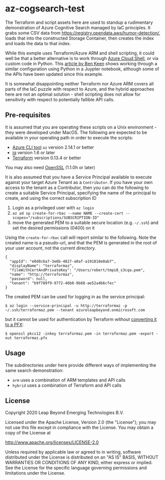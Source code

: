 # az-cogsearch-test
The Terraform and script assets here are used to standup a rudimentary demonstration of Azure Cognitive Search managed by IaC principles. It grabs some CSV data from https://registry.opendata.aws/humor-detection/, loads that into the constructed Storage Container, then creates the index and loads the data to that index.

While this exmple uses Terraform/Azure ARM and shell scripting, it could well be that a better alternative is to work through [Azure Cloud Shell](https://docs.microsoft.com/en-us/azure/developer/terraform/get-started-cloud-shell), or via custom code in Python. This [article by Ben Keen](https://benalexkeen.com/searching-document-text-at-scale-using-azure-cognitive-search/) shows working through a similar configuration using Python in a Juypter notebook, although some of the APIs have been updated since this example.

It is somewhat disappointing neither Terraform nor Azure ARM covers all parts of the IaC puzzle with respect to Azure, and the hybrid approaches here are not an optimal solution - shell scripting does not allow for sensitivity with respect to potentially fallible API calls.

## Pre-requisites
It is assumed that you are operating these scripts on a Unix environment - they were developed under MacOS. The following are expected to be available in your operating path in order to execute the scripts:

 - [Azure CLI tool](https://docs.microsoft.com/en-us/cli/azure/install-azure-cli) `az` version 2.14.1 or better
 - [jq](https://stedolan.github.io/jq/) version 1.6 or later
 - [Terraform](https://www.terraform.io/downloads.html) version 0.13.4 or better

You may also need [OpenSSL](https://www.openssl.org) (1.1.0h or later)

It is also assumed that you have a Service Principal available to execute against your target Azure Tenant as a `Contributor`. If you have your own access to the tenant as a Contributor, then you can do the following to create a suitable Service Principal, specifying the name of the principal to create, and using the correct subscription ID

  1. Login as a privileged user with `az login`
  2. `az ad sp create-for-rbac --name NAME --create-cert --scopes="/subscriptions/SUBSCRIPTION-ID"`
  3. move the generated PEM to a suitable secure location (e.g. `~/.ssh`) and set the desired permissions (0400) on it

Using the `create-for-rbac` call will report similar to the following. Note the created name is a pseudo-url, and that the PEM is generated in the root of your user account, not the current directory.

```
{
  "appId": "e0d8c6a7-3e6b-4827-a0af-a191818e0ab7",
  "displayName": "terraformaz",
  "fileWithCertAndPrivateKey": "/Users/robert/tmpi8_s3cqa.pem",
  "name": "http://terraformaz",
  "password": null,
  "tenant": "b9f789f9-9772-46b0-9b68-ae52a4b6cfec"
}
```

The created PEM can be used for logging in as the service principal:

```
$ az login --service-principal -u http://terraformaz -p ~/.ssh/terraformaz.pem --tenant azureleapbeyond.onmicrosoft.com
```

but it cannot be used for authentication by Terraform without [converting it to a PFX](https://registry.terraform.io/providers/hashicorp/azurerm/latest/docs/guides/service_principal_client_certificate):

```
$ openssl pkcs12 -inkey terraformaz.pem -in terraformaz.pem -export -out terraformaz.pfx
```

## Usage

The subdirectories under here provide different ways of implementing the same search demonstration:

- `arm` uses a combination of ARM templates and API calls
- `hybrid` uses a combination of Terraform and API calls

## License
Copyright 2020 Leap Beyond Emerging Technologies B.V.

Licensed under the Apache License, Version 2.0 (the "License");
you may not use this file except in compliance with the License.
You may obtain a copy of the License at

  http://www.apache.org/licenses/LICENSE-2.0

Unless required by applicable law or agreed to in writing, software
distributed under the License is distributed on an "AS IS" BASIS,
WITHOUT WARRANTIES OR CONDITIONS OF ANY KIND, either express or implied.
See the License for the specific language governing permissions and
limitations under the License.
